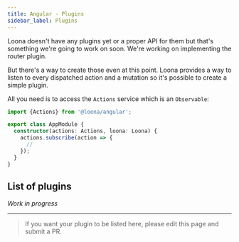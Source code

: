 ```yaml
---
title: Angular - Plugins
sidebar_label: Plugins
---
```


Loona doesn't have any plugins yet or a proper API for them but that's something we're going to work on soon. We're working on implementing the router plugin.

But there's a way to create those even at this point. Loona provides a way to listen to every dispatched action and a mutation so it's possible to create a simple plugin.

All you need is to access the `Actions` service which is an `Observable`:

```typescript
import {Actions} from '@loona/angular';

export class AppModule {
  constructor(actions: Actions, loona: Loona) {
    actions.subscribe(action => {
      //
    });
  }
}
```

## List of plugins

_Work in progress_

---

> If you want your plugin to be listed here, please edit this page and submit a PR.
